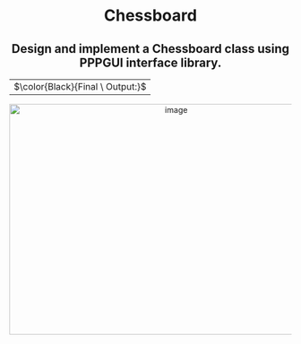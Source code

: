 <div align="center">
<h1>Chessboard</h1>
<h2>Design and implement a Chessboard class using PPPGUI interface library.</h2>
<table><tr><td>$\color{Black}{Final \ Output:}$</td></tr></table>
<img width="580" height="412" alt="image" src="https://github.com/user-attachments/assets/785e651c-91d1-42a3-a91f-7c40cb384888" />
</div>

